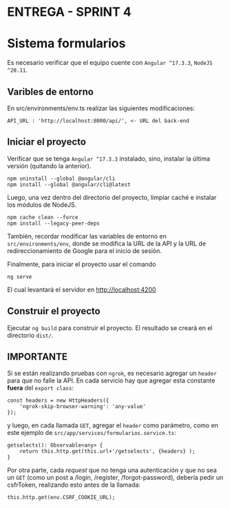 # ENTREGA - SPRINT 4 

# Sistema formularios

Es necesario verificar que el equipo cuente con ``Angular ^17.3.3``, ``NodeJS ^20.11``.

## Varibles de entorno

En src/environments/env.ts realizar las siguientes modificaciones:

    API_URL : 'http://localhost:8000/api/', <- URL del back-end




## Iniciar el proyecto

Verificar que se tenga ``Angular ^17.3.3`` instalado, sino, instalar la última versión (quitando la anterior).

    npm uninstall --global @angular/cli
    npm install --global @angular/cli@latest

Luego, una vez dentro del directorio del proyecto, limpiar caché e instalar los módulos de NodeJS.

    npm cache clean --force
    npm install --legacy-peer-deps

También, recordar modificar las variables de entorno en ``src/environments/env``, donde se modifica la URL de la API y la URL de redireccionamiento de Google para el inicio de sesión.

Finalmente, para iniciar el proyecto usar el comando

    ng serve

El cual levantará el servidor en [http://localhost:4200](http://localhost:4200)

## Construir el proyecto

Ejecutar `ng build` para construir el proyecto. El resultado se creará en el directorio `dist/`.

## IMPORTANTE

Si se están realizando pruebas con ``ngrok``, es necesario agregar un ``header`` para que no falle la API. En cada servicio hay que agregar esta constante **fuera** del ``export class``:

    const headers = new HttpHeaders({
        'ngrok-skip-browser-warning': 'any-value'
    });

y luego, en cada llamada ``GET``, agregar el ``header`` como parámetro, como en este ejemplo de ``src/app/services/formularios.service.ts``:

    getselects(): Observable<any> {
        return this.http.get(this.url+'/getselects', {headers} );
    }

Por otra parte, cada *request* que no tenga una autenticación y que no sea un ``GET`` (como un post a /login, /register, /forgot-password), debería pedir un csfrToken, realizando esto antes de la llamada:

    this.http.get(env.CSRF_COOKIE_URL);